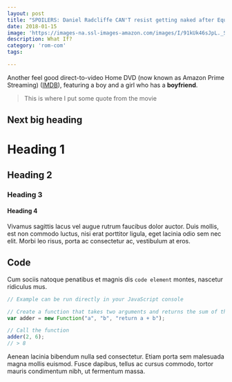```yaml
---
layout: post
title: "SPOILERS: Daniel Radcliffe CAN'T resist getting naked after Equus"
date: 2018-01-15
image: 'https://images-na.ssl-images-amazon.com/images/I/91kUk46sJpL._SY679_.jpg'
description: What If?
category: 'rom-com'
tags:

---
```


Another feel good direct-to-video Home DVD (now known as Amazon Prime Streaming) (<a href="http://www.imdb.com/title/tt1486834/">IMDB</a>), featuring a boy and a girl who has a **boyfriend**.

> This is where I put some quote from the movie

## Next big heading


# Heading 1

## Heading 2

### Heading 3

#### Heading 4

Vivamus sagittis lacus vel augue rutrum faucibus dolor auctor. Duis mollis, est non commodo luctus, nisi erat porttitor ligula, eget lacinia odio sem nec elit. Morbi leo risus, porta ac consectetur ac, vestibulum at eros.

## Code

Cum sociis natoque penatibus et magnis dis `code element` montes, nascetur ridiculus mus.

```js
// Example can be run directly in your JavaScript console

// Create a function that takes two arguments and returns the sum of those arguments
var adder = new Function("a", "b", "return a + b");

// Call the function
adder(2, 6);
// > 8
```

Aenean lacinia bibendum nulla sed consectetur. Etiam porta sem malesuada magna mollis euismod. Fusce dapibus, tellus ac cursus commodo, tortor mauris condimentum nibh, ut fermentum massa.











